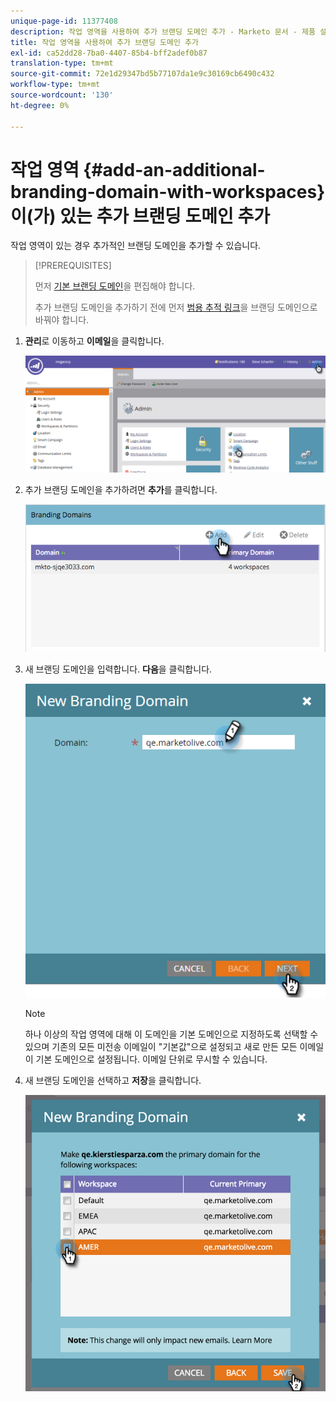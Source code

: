 ```yaml
---
unique-page-id: 11377408
description: 작업 영역을 사용하여 추가 브랜딩 도메인 추가 - Marketo 문서 - 제품 설명서
title: 작업 영역을 사용하여 추가 브랜딩 도메인 추가
exl-id: ca52dd28-7ba0-4407-85b4-bff2adef0b87
translation-type: tm+mt
source-git-commit: 72e1d29347bd5b77107da1e9c30169cb6490c432
workflow-type: tm+mt
source-wordcount: '130'
ht-degree: 0%

---
```


# 작업 영역 {#add-an-additional-branding-domain-with-workspaces}이(가) 있는 추가 브랜딩 도메인 추가

작업 영역이 있는 경우 추가적인 브랜딩 도메인을 추가할 수 있습니다.

>[!PREREQUISITES]
>
>먼저 [기본 브랜딩 도메인](/help/marketo/product-docs/administration/email-setup/add-multiple-branding-domains/edit-your-default-branding-domain.md)을 편집해야 합니다.
>
>추가 브랜딩 도메인을 추가하기 전에 먼저 [범용 추적 링크](/help/marketo/product-docs/administration/email-setup/add-multiple-branding-domains/edit-your-default-branding-domain-with-workspaces.md)을 브랜딩 도메인으로 바꿔야 합니다.

1. **관리**&#x200B;로 이동하고 **이메일**&#x200B;을 클릭합니다.

   ![](assets/image2016-6-29-16-3a42-3a20.png)

1. 추가 브랜딩 도메인을 추가하려면 **추가**&#x200B;를 클릭합니다.

   ![](assets/branding-domains-add-workspaces.png)

1. 새 브랜딩 도메인을 입력합니다. **다음**&#x200B;을 클릭합니다.

   ![](assets/new-branding-domain-8-31.png)

   >[!NOTE]
   >
   >하나 이상의 작업 영역에 대해 이 도메인을 기본 도메인으로 지정하도록 선택할 수 있으며 기존의 모든 미전송 이메일이 &quot;기본값&quot;으로 설정되고 새로 만든 모든 이메일이 기본 도메인으로 설정됩니다. 이메일 단위로 무시할 수 있습니다.

1. 새 브랜딩 도메인을 선택하고 **저장**&#x200B;을 클릭합니다.

   ![](assets/image2016-8-12-10-3a52-3a44.png)

